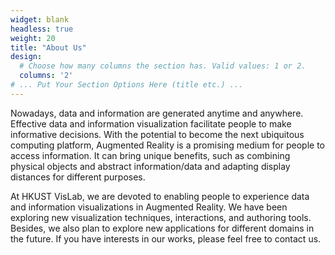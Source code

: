 ```yaml
---
widget: blank
headless: true
weight: 20
title: "About Us"
design:
  # Choose how many columns the section has. Valid values: 1 or 2.
  columns: '2'
# ... Put Your Section Options Here (title etc.) ...
---
```

Nowadays, data and information are generated anytime and anywhere. Effective data and information visualization facilitate people to make informative decisions. With the potential to become the next ubiquitous computing platform, Augmented Reality is a promising medium for people to access information. It can bring unique benefits, such as combining physical objects and abstract information/data and adapting display distances for different purposes.

At HKUST VisLab, we are devoted to enabling people to experience data and information visualizations in Augmented Reality. We have been exploring new visualization techniques, interactions, and authoring tools. Besides, we also plan to explore new applications for different domains in the future. If you have interests in our works, please feel free to contact us.